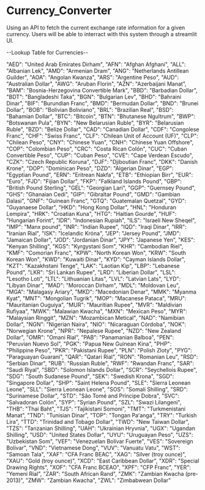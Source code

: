 # Currency_Converter
Using an API to fetch the current exchange rate information for a given currency.
Users will be able to interract with this system through a streamlit UI.

--Lookup Table for Currencies--

"AED": "United Arab Emirates Dirham",
    "AFN": "Afghan Afghani",
    "ALL": "Albanian Lek",
    "AMD": "Armenian Dram",
    "ANG": "Netherlands Antillean Guilder",
    "AOA": "Angolan Kwanza",
    "ARS": "Argentine Peso",
    "AUD": "Australian Dollar",
    "AWG": "Aruban Florin",
    "AZN": "Azerbaijani Manat",
    "BAM": "Bosnia-Herzegovina Convertible Mark",
    "BBD": "Barbadian Dollar",
    "BDT": "Bangladeshi Taka",
    "BGN": "Bulgarian Lev",
    "BHD": "Bahraini Dinar",
    "BIF": "Burundian Franc",
    "BMD": "Bermudan Dollar",
    "BND": "Brunei Dollar",
    "BOB": "Bolivian Boliviano",
    "BRL": "Brazilian Real",
    "BSD": "Bahamian Dollar",
    "BTC": "Bitcoin",
    "BTN": "Bhutanese Ngultrum",
    "BWP": "Botswanan Pula",
    "BYN": "New Belarusian Ruble",
    "BYR": "Belarusian Ruble",
    "BZD": "Belize Dollar",
    "CAD": "Canadian Dollar",
    "CDF": "Congolese Franc",
    "CHF": "Swiss Franc",
    "CLF": "Chilean Unit of Account (UF)",
    "CLP": "Chilean Peso",
    "CNY": "Chinese Yuan",
    "CNH": "Chinese Yuan Offshore",
    "COP": "Colombian Peso",
    "CRC": "Costa Rican Colón",
    "CUC": "Cuban Convertible Peso",
    "CUP": "Cuban Peso",
    "CVE": "Cape Verdean Escudo",
    "CZK": "Czech Republic Koruna",
    "DJF": "Djiboutian Franc",
    "DKK": "Danish Krone",
    "DOP": "Dominican Peso",
    "DZD": "Algerian Dinar",
    "EGP": "Egyptian Pound",
    "ERN": "Eritrean Nakfa",
    "ETB": "Ethiopian Birr",
    "EUR": "Euro",
    "FJD": "Fijian Dollar",
    "FKP": "Falkland Islands Pound",
    "GBP": "British Pound Sterling",
    "GEL": "Georgian Lari",
    "GGP": "Guernsey Pound",
    "GHS": "Ghanaian Cedi",
    "GIP": "Gibraltar Pound",
    "GMD": "Gambian Dalasi",
    "GNF": "Guinean Franc",
    "GTQ": "Guatemalan Quetzal",
    "GYD": "Guyanaese Dollar",
    "HKD": "Hong Kong Dollar",
    "HNL": "Honduran Lempira",
    "HRK": "Croatian Kuna",
    "HTG": "Haitian Gourde",
    "HUF": "Hungarian Forint",
    "IDR": "Indonesian Rupiah",
    "ILS": "Israeli New Sheqel",
    "IMP": "Manx pound",
    "INR": "Indian Rupee",
    "IQD": "Iraqi Dinar",
    "IRR": "Iranian Rial",
    "ISK": "Icelandic Króna",
    "JEP": "Jersey Pound",
    "JMD": "Jamaican Dollar",
    "JOD": "Jordanian Dinar",
    "JPY": "Japanese Yen",
    "KES": "Kenyan Shilling",
    "KGS": "Kyrgystani Som",
    "KHR": "Cambodian Riel",
    "KMF": "Comorian Franc",
    "KPW": "North Korean Won",
    "KRW": "South Korean Won",
    "KWD": "Kuwaiti Dinar",
    "KYD": "Cayman Islands Dollar",
    "KZT": "Kazakhstani Tenge",
    "LAK": "Laotian Kip",
    "LBP": "Lebanese Pound",
    "LKR": "Sri Lankan Rupee",
    "LRD": "Liberian Dollar",
    "LSL": "Lesotho Loti",
    "LTL": "Lithuanian Litas",
    "LVL": "Latvian Lats",
    "LYD": "Libyan Dinar",
    "MAD": "Moroccan Dirham",
    "MDL": "Moldovan Leu",
    "MGA": "Malagasy Ariary",
    "MKD": "Macedonian Denar",
    "MMK": "Myanma Kyat",
    "MNT": "Mongolian Tugrik",
    "MOP": "Macanese Pataca",
    "MRU": "Mauritanian Ouguiya",
    "MUR": "Mauritian Rupee",
    "MVR": "Maldivian Rufiyaa",
    "MWK": "Malawian Kwacha",
    "MXN": "Mexican Peso",
    "MYR": "Malaysian Ringgit",
    "MZN": "Mozambican Metical",
    "NAD": "Namibian Dollar",
    "NGN": "Nigerian Naira",
    "NIO": "Nicaraguan Córdoba",
    "NOK": "Norwegian Krone",
    "NPR": "Nepalese Rupee",
    "NZD": "New Zealand Dollar",
    "OMR": "Omani Rial",
    "PAB": "Panamanian Balboa",
    "PEN": "Peruvian Nuevo Sol",
    "PGK": "Papua New Guinean Kina",
    "PHP": "Philippine Peso",
    "PKR": "Pakistani Rupee",
    "PLN": "Polish Zloty",
    "PYG": "Paraguayan Guarani",
    "QAR": "Qatari Rial",
    "RON": "Romanian Leu",
    "RSD": "Serbian Dinar",
    "RUB": "Russian Ruble",
    "RWF": "Rwandan Franc",
    "SAR": "Saudi Riyal",
    "SBD": "Solomon Islands Dollar",
    "SCR": "Seychellois Rupee",
    "SDG": "South Sudanese Pound",
    "SEK": "Swedish Krona",
    "SGD": "Singapore Dollar",
    "SHP": "Saint Helena Pound",
    "SLE": "Sierra Leonean Leone",
    "SLL": "Sierra Leonean Leone",
    "SOS": "Somali Shilling",
    "SRD": "Surinamese Dollar",
    "STD": "São Tomé and Príncipe Dobra",
    "SVC": "Salvadoran Colón",
    "SYP": "Syrian Pound",
    "SZL": "Swazi Lilangeni",
    "THB": "Thai Baht",
    "TJS": "Tajikistani Somoni",
    "TMT": "Turkmenistani Manat",
    "TND": "Tunisian Dinar",
    "TOP": "Tongan Paʻanga",
    "TRY": "Turkish Lira",
    "TTD": "Trinidad and Tobago Dollar",
    "TWD": "New Taiwan Dollar",
    "TZS": "Tanzanian Shilling",
    "UAH": "Ukrainian Hryvnia",
    "UGX": "Ugandan Shilling",
    "USD": "United States Dollar",
    "UYU": "Uruguayan Peso",
    "UZS": "Uzbekistan Som",
    "VEF": "Venezuelan Bolívar Fuerte",
    "VES": "Sovereign Bolivar",
    "VND": "Vietnamese Dong",
    "VUV": "Vanuatu Vatu",
    "WST": "Samoan Tala",
    "XAF": "CFA Franc BEAC",
    "XAG": "Silver (troy ounce)",
    "XAU": "Gold (troy ounce)",
    "XCD": "East Caribbean Dollar",
    "XDR": "Special Drawing Rights",
    "XOF": "CFA Franc BCEAO",
    "XPF": "CFP Franc",
    "YER": "Yemeni Rial",
    "ZAR": "South African Rand",
    "ZMK": "Zambian Kwacha (pre-2013)",
    "ZMW": "Zambian Kwacha",
    "ZWL": "Zimbabwean Dollar"

